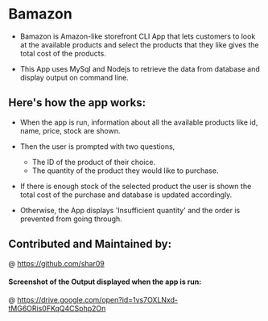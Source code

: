 # Bamazon

* Bamazon is Amazon-like storefront CLI App that lets customers to look at the available products and select the products that they like gives the total cost of the products.

* This App uses MySql and Nodejs to retrieve the data from database and display output on command line.

## Here's how the app works:
* When the app is run, information about all the available products like id, name, price, stock are shown.

* Then the user is prompted with two questions, 
  * The ID of the product of their choice.
  * The quantity of the product they would like to purchase.

* If there is enough stock of the selected product the user is shown the total cost of the purchase and database is         updated accordingly.

* Otherwise, the App displays 'Insufficient quantity' and the order is prevented from going through. 

## Contributed and Maintained by:

@ https://github.com/shar09  

#### Screenshot of the Output displayed when the app is run: 

@ https://drive.google.com/open?id=1vs7OXLNxd-tMG6ORis0FKqQ4CSphp2On
